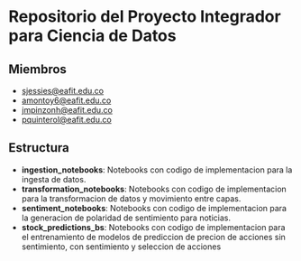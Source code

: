 # Repositorio del Proyecto Integrador para Ciencia de Datos

## Miembros

- sjessies@eafit.edu.co
- amontoy6@eafit.edu.co
- jmpinzonh@eafit.edu.co
- pquinterol@eafit.edu.co

## Estructura

- **ingestion_notebooks**: Notebooks con codigo de implementacion para la ingesta de datos.
- **transformation_notebooks**: Notebooks con codigo de implementacion para la transformacion de datos y movimiento entre capas.
- **sentiment_notebooks**: Notebooks con codigo de implementacion para la generacion de polaridad de sentimiento para noticias.
- **stock_predictions_bs**: Notebooks con codigo de implementacion para el entrenamiento de modelos de prediccion de precion de acciones sin sentimiento, con sentimiento y seleccion de acciones
